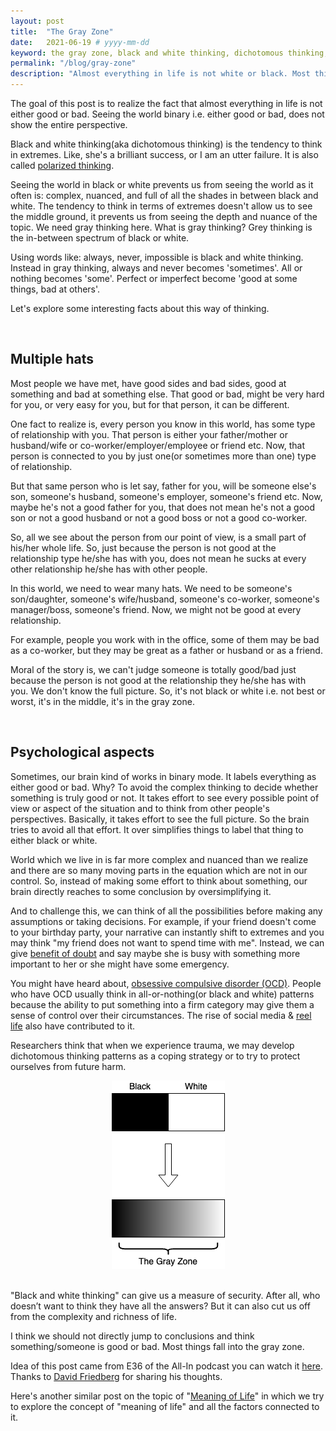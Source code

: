 ```yaml
---
layout: post
title:  "The Gray Zone"
date:   2021-06-19 # yyyy-mm-dd
keyword: the gray zone, black and white thinking, dichotomous thinking, polarized thinking, life is not black or white, psychology   
permalink: "/blog/gray-zone"
description: "Almost everything in life is not white or black. Most things fall into the gray zone. Everything has good part and bad part."
---
```


The goal of this post is to realize the fact that almost everything in life is not either good or bad. Seeing the world binary i.e. either good or bad, does not show the entire perspective.

Black and white thinking(aka dichotomous thinking) is the tendency to think in extremes. Like, she's a brilliant success, or I am an utter failure. It is also called [polarized thinking](https://www.alleydog.com/glossary/definition.php?term=Polarized+Thinking).

Seeing the world in black or white prevents us from seeing the world as it often is: complex, nuanced, and full of all the shades in between black and white. The tendency to think in terms of extremes doesn't allow us to see the middle ground, it prevents us from seeing the depth and nuance of the topic. We need gray thinking here. What is gray thinking? Grey thinking is the in-between spectrum of black or white.

Using words like: always, never, impossible is black and white thinking. Instead in gray thinking, always and never becomes 'sometimes'. All or nothing becomes 'some'. Perfect or imperfect become 'good at some things, bad at others'.

Let's explore some interesting facts about this way of thinking.

<br/>

## Multiple hats

Most people we have met, have good sides and bad sides, good at something and bad at something else. That good or bad, might be very hard for you, or very easy for you, but for that person, it can be different.

One fact to realize is, every person you know in this world, has some type of relationship with you. That person is either your father/mother or husband/wife or co-worker/employer/employee or friend etc. Now, that person is connected to you by just one(or sometimes more than one) type of relationship.

But that same person who is let say, father for you, will be someone else's son, someone's husband, someone's employer, someone's friend etc. Now, maybe he's not a good father for you, that does not mean he's not a good son or not a good husband or not a good boss or not a good co-worker.

So, all we see about the person from our point of view, is a small part of his/her whole life. So, just because the person is not good at the relationship type he/she has with you, does not mean he sucks at every other relationship he/she has with other people. 

In this world, we need to wear many hats. We need to be someone's son/daughter, someone's wife/husband, someone's co-worker, someone's manager/boss, someone's friend. Now, we might not be good at every relationship.

For example, people you work with in the office, some of them may be bad as a co-worker, but they may be great as a father or husband or as a friend. 

Moral of the story is, we can't judge someone is totally good/bad just because the person is not good at the relationship they he/she has with you. We don't know the full picture. So, it's not black or white i.e. not best or worst, it's in the middle, it's in the gray zone.

<br/>

## Psychological aspects

Sometimes, our brain kind of works in binary mode. It labels everything as either good or bad. Why? To avoid the complex thinking to decide whether something is truly good or not. It takes effort to see every possible point of view or aspect of the situation and to think from other people's perspectives. Basically, it takes effort to see the full picture. So the brain tries to avoid all that effort. It over simplifies things to label that thing to either black or white.

World which we live in is far more complex and nuanced than we realize and there are so many moving parts in the equation which are not in our control. So, instead of making some effort to think about something, our brain directly reaches to some conclusion by oversimplifying it.

And to challenge this, we can think of all the possibilities before making any assumptions or taking decisions. For example, if your friend doesn't come to your birthday party, your narrative can instantly shift to extremes and you may think "my friend does not want to spend time with me". Instead, we can give [benefit of doubt](https://prashantkikani.com/blog/benefit-of-doubt) and say maybe she is busy with something more important to her or she might have some emergency.

You might have heard about, [obsessive compulsive disorder (OCD)](https://www.healthline.com/health/ocd/social-signs#symptoms). People who have OCD usually think in all-or-nothing(or black and white) patterns because the ability to put something into a firm category may give them a sense of control over their circumstances. The rise of social media & [reel life](https://prashantkikani.com/blog/reel-life) also have contributed to it.

Researchers think that when we experience trauma, we may develop dichotomous thinking patterns as a coping strategy or to try to protect ourselves from future harm.

<center><img src="../assets/black-white-gray.png"/></center> 
<br/>

"Black and white thinking" can give us a measure of security. After all, who doesn’t want to think they have all the answers? But it can also cut us off from the complexity and richness of life.

I think we should not directly jump to conclusions and think something/someone is good or bad. Most things fall into the gray zone.

Idea of this post came from E36 of the All-In podcast you can watch it [here](https://youtu.be/6uUkIUgX1NY?t=4047). Thanks to [David Friedberg](https://x.com/friedberg) for sharing his thoughts.

Here's another similar post on the topic of "[Meaning of Life](https://prashantkikani.com/blog/meaning-of-life)" in which we try to explore the concept of "meaning of life" and all the factors connected to it.
